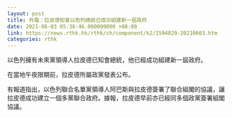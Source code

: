 ```yaml
---
layout: post
title: 外電：拉皮德知會以色列總統已成功組建新一屆政府
date: 2021-06-03 05:38:46.000000000 +08:00
link: https://news.rthk.hk/rthk/ch/component/k2/1594029-20210603.htm
categories: rthk
---
```


以色列擁有未來黨領導人拉皮德已知會總統，他已經成功組建新一屆政府。

在當地午夜限期前，拉皮德所屬政黨發表公布。

有報道指出，以色列聯合名單黨領導人阿巴斯與拉皮德簽署了聯合組閣的協議，讓拉皮德成功建立一個多黨聯合政府。據報，拉皮德早前亦已經同多個政黨簽署組閣協議。
